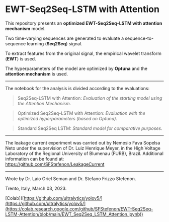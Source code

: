 # EWT-Seq2Seq-LSTM with Attention

This repository presents an **optimized EWT-Seq2Seq-LSTM with attention mechanism** model.

Two time-varying sequences are generated to evaluate a sequence-to-sequence learning (**Seq2Seq**) signal.

To extract features from the original signal, the empirical wavelet transform (**EWT**) is used.

The hyperparameters of the model are optimized by **Optuna** and the **attention mechanism** is used.

---

The notebook for the analysis is divided according to the evaluations:

> Seq2Seq-LSTM with Attention: _Evaluation of the starting model using the Attention Mechanism_.

> Optimized Seq2Seq-LSTM with Attention: _Evaluation with the optimized hyperparameters (based on Optuna)_.

> Standard Seq2Seq LSTM: _Standard model for comparative purposes_.

---

The leakage current experiment was carried out by Nemesio Fava Sopelsa Neto under the supervision of Dr. Luiz Henrique Meyer, in the High Voltage Laboratory of the Regional University of Blumenau (FURB), Brazil. Additional information can be found at: https://github.com/SFStefenon/LeakageCurrent

---

Wrote by Dr. Laio Oriel Seman and Dr. Stefano Frizzo Stefenon.

Trento, Italy, March 03, 2023.

[Colab]([https://github.com/ultralytics/yolov5/](https://github.com/ultralytics/yolov5/](https://colab.research.google.com/github/SFStefenon/EWT-Seq2Seq-LSTM-Attention/blob/main/EWT_Seq2Seq_LSTM_Attention.ipynb))

